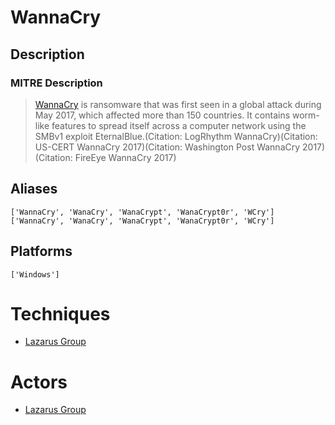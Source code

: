 
# WannaCry

## Description

### MITRE Description

> [WannaCry](https://attack.mitre.org/software/S0366) is ransomware that was first seen in a global attack during May 2017, which affected more than 150 countries. It contains worm-like features to spread itself across a computer network using the SMBv1 exploit EternalBlue.(Citation: LogRhythm WannaCry)(Citation: US-CERT WannaCry 2017)(Citation: Washington Post WannaCry 2017)(Citation: FireEye WannaCry 2017)

## Aliases

```
['WannaCry', 'WanaCry', 'WanaCrypt', 'WanaCrypt0r', 'WCry']
['WannaCry', 'WanaCry', 'WanaCrypt', 'WanaCrypt0r', 'WCry']
```

## Platforms

```
['Windows']
```

# Techniques


* [Lazarus Group](../techniques/Lazarus-Group.md)


# Actors


* [Lazarus Group](../actors/Lazarus-Group.md)

